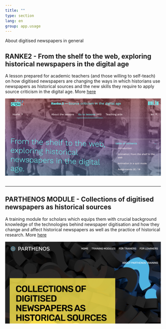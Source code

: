 ```yaml
---
title: ""
type: section
lang: en
group: app.usage
---
```


About digitised newspapers in general

<!-- more -->

## RANKE2 - From the shelf to the web, exploring historical newspapers in the digital age


A lesson prepared for academic teachers (and those willing to self-teach) on how digitised newspapers are changing the ways in which historians use newspapers as historical sources and the new skills they require to apply source criticism in the digital age. More [here](https://ranke2.uni.lu/u/exploring-historical-newspapers/)

![ranke2](/assets/images/FZ_ranke2.png)
&nbsp;

___

## PARTHENOS MODULE - Collections of digitised newspapers as historical sources

A training module for scholars which equips them with crucial background knowledge of the technologies behind newspaper digitisation and how they change and affect historical newspapers as well as the practice of historical research. More [here](https://training.parthenos-project.eu/sample-page/digital-humanities-research-questions-and-methods/collections-of-digital-newspapers-as-historical-sources/)

![parthenos](/assets/images/FZ_parthenos.png)
